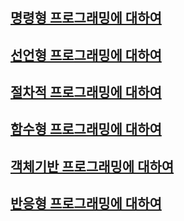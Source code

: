 # 

## [명령형 프로그래밍에 대하여]()

## [선언형 프로그래밍에 대하여]()

## [절차적 프로그래밍에 대하여]() 

## [함수형 프로그래밍에 대하여]() 

## [객체기반 프로그래밍에 대하여]() 

## [반응형 프로그래밍에 대하여](https://github.com/keepinmindsh/lines_edu/blob/main/paradigm/01_sample/README.md) 
